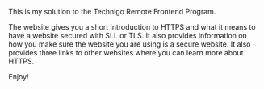 This is my solution to the Technigo Remote Frontend Program.

The website gives you a short introduction to HTTPS and what it means to have a website secured with SLL or TLS. It also provides information on how you make sure the website you are using is a secure website. It also provides three links to other websites where you can learn more about HTTPS.

Enjoy! 